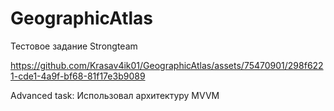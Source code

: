# GeographicAtlas

Тестовое задание Strongteam

https://github.com/Krasav4ik01/GeographicAtlas/assets/75470901/298f6221-cde1-4a9f-bf68-81f17e3b9089




Advanced task: Использовал архитектуру MVVM




